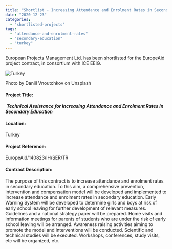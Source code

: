 ```yaml
---
title: "Shortlist - Increasing Attendance and Enrolment Rates in Secondary Education in Turkey"
date: "2020-12-23"
categories: 
  - "shortlisted-projects"
tags: 
  - "attendance-and-enrolment-rates"
  - "secondary-education"
  - "turkey"
---
```


European Projects Management Ltd. has been shortlisted for the EuropeAid project contract, in consortium with ICE EEIG.

![Turkey](images/daniil-vnoutchkov-Zd6dhJhy_D0-unsplash-1-e1584007783806.jpg)

Photo by Daniil Vnoutchkov on Unsplash

#### Project Title:

 **_**Technical Assistance for Increasing Attendance and Enrolment Rates in Secondary Education**_**

#### Location:

Turkey

#### Project Reference:

EuropeAid/140823/IH/SER/TR

#### **Contract Description:**

The purpose of this contract is to increase attendance and enrolment rates in secondary education. To this aim, a comprehensive prevention, intervention and compensation model will be developed and implemented to increase attendance and enrolment rates in secondary education. Early Warning System will be developed to determine girls and boys at risk of early school leaving for further development of relevant measures. Guidelines and a national strategy paper will be prepared. Home visits and information meetings for parents of students who are under the risk of early school leaving will be arranged. Awareness raising activities aiming to promote the model and interventions will be conducted. Scientific and technical studies will be executed. Workshops, conferences, study visits, etc will be organized, etc.
